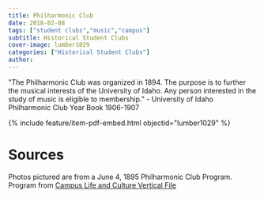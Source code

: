 ```yaml
---
title: Philharmonic Club
date: 2018-02-08
tags: ["student clubs","music","campus"]
subtitle: Historical Student Clubs
cover-image: lumber1029
categories: ["Historical Student Clubs"]
author: 
---
```


"The Philharmonic Club was organized in 1894. The purpose is to further the musical interests of the University of Idaho. Any person interested in the study of music is eligible to membership." - University of Idaho Philharmonic Club Year Book 1906-1907

{% include feature/item-pdf-embed.html objectid="lumber1029" %}

# Sources

Photos pictured are from a June 4, 1895 Philharmonic Club Program. Program from [Campus Life and Culture Vertical File](https://archiveswest.orbiscascade.org/ark:/80444/xv13076/)